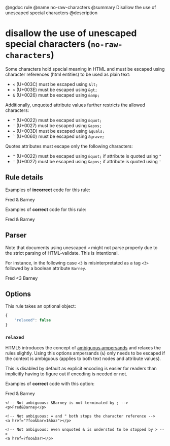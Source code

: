 @ngdoc rule
@name no-raw-characters
@summary Disallow the use of unescaped special characters
@description

# disallow the use of unescaped special characters (`no-raw-characters`)

Some characters hold special meaning in HTML and must be escaped using character
references (html entities) to be used as plain text:

- `<` (U+003C) must be escaped using `&lt;`
- `>` (U+003E) must be escaped using `&gt;`
- `&` (U+0026) must be escaped using `&amp;`

Additionally, unquoted attribute values further restricts the allowed
characters:

- `"` (U+0022) must be escaped using `&quot;`
- `'` (U+0027) must be escaped using `&apos;`
- `=` (U+003D) must be escaped using `&quals;`
- `` ` `` (U+0060) must be escaped using `&grave;`

Quotes attributes must escape only the following characters:

- `"` (U+0022) must be escaped using `&quot;` if attribute is quoted using `"`
- `'` (U+0027) must be escaped using `&apos;` if attribute is quoted using `'`

## Rule details

Examples of **incorrect** code for this rule:

<validate name="incorrect" rules="no-raw-characters">
    <p>Fred & Barney</p>
    <p class=foo's></p>
</validate>

Examples of **correct** code for this rule:

<validate name="correct" rules="no-raw-characters">
    <p>Fred &amp; Barney</p>
    <p class=foo&apos;s></p>
    <p class="'foo'"></p>
</validate>

## Parser

Note that documents using unescaped `<` might not parse properly due to the
strict parsing of HTML-validate. This is intentional.

For instance, in the following case `<3` is misinterpretated as a tag `<3>`
followed by a boolean attribute `Barney`.

<validate name="malformed" rules="no-raw-characters">
    <p>Fred <3 Barney</p>
</validate>

## Options

This rule takes an optional object:

```javascript
{
    "relaxed": false
}
```

### `relaxed`

HTML5 introduces the concept of [ambiguous ampersands] and relaxes the rules
slightly. Using this options ampersands (`&`) only needs to be escaped if the
context is ambiguous (applies to both text nodes and attribute values).

This is disabled by default as explicit encoding is easier for readers than
implicitly having to figure out if encoding is needed or not.

Examples of **correct** code with this option:

<validate name="relaxed" rules="no-raw-characters" no-raw-characters='{"relaxed": true}'>
    <!-- Not ambiguous: & is followed by whitespace -->
    <p>Fred & Barney</p>

    <!-- Not ambiguous: &Barney is not terminated by ; -->
    <p>Fred&Barney</p>

    <!-- Not ambiguous: = and " both stops the character reference -->
    <a href="?foo&bar=1&baz"></p>

    <!-- Not ambiguous: even unquoted & is understod to be stopped by > -->
    <a href=?foo&bar></p>

</validate>

[ambiguous ampersands]: https://html.spec.whatwg.org/multipage/syntax.html#syntax-ambiguous-ampersand
